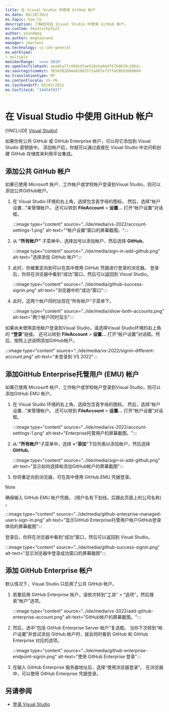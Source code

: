 ```yaml
---
title: 在 Visual Studio 中使用 GitHub 帐户
ms.date: 04/28/2022
ms.topic: how-to
description: 了解如何在 Visual Studio 中使用 GitHub 帐户。
ms.custom: devdivchpfy22
author: anandmeg
ms.author: meghaanand
manager: jmartens
ms.technology: vs-ide-general
ms.workload:
- multiple
monikerRange: '>=vs-2019'
ms.openlocfilehash: aaa65a77c4991dfae518e5e664f576d679c20b2c
ms.sourcegitcommit: 3034382894e610b55f3ad07e737fa59b91680869
ms.translationtype: MT
ms.contentlocale: zh-CN
ms.lasthandoff: 05/03/2022
ms.locfileid: "144547937"
---
```

# <a name="work-with-github-accounts-in-visual-studio"></a>在 Visual Studio 中使用 GitHub 帐户

 [!INCLUDE [Visual Studio](~/includes/applies-to-version/vs-windows-only.md)]

如果你有公共 GitHub 或 GitHub Enterprise 帐户，可以将它添加到 Visual Studio 密钥链中。 添加帐户后，你就可以通过直接在 Visual Studio 中访问和创建 GitHub 存储库来利用平台集成。

## <a name="adding-public-github-accounts"></a>添加公共 GitHub 帐户

如果已使用 Microsoft 帐户、工作帐户或学校帐户登录到Visual Studio，则可以添加公共GitHub帐户。

1. 在 Visual Studio 环境的右上角，选择包含首字母的图标。 然后，选择“帐户设置...”来管理帐户。 还可以转到 **FileAccount** >  **设置...** 打开“帐户设置”对话框。

    :::image type="content" source="../ide/media/vs-2022/account-settings-1.png" alt-text="“帐户设置”窗口的屏幕截图。":::

1. 从 **“所有帐户”** 子菜单中，选择加号以添加帐户，然后选择 **GitHub**。

    :::image type="content" source="../ide/media/sign-in-add-github.png" alt-text="选择添加 GitHub 帐户":::

1. 此时，你被重定向到可以在其中使用 GitHub 凭据进行登录的浏览器。 登录后，你将在浏览器中看到“成功”窗口，然后可以返回到 Visual Studio。

    :::image type="content" source="../ide/media/github-success-signin.png" alt-text="浏览器中的“成功”窗口":::

1. 此时，这两个帐户同时出现在“所有帐户”子菜单下。

    :::image type="content" source="../ide/media/show-both-accounts.png" alt-text="两个帐户同时显示":::

如果尚未使用其他帐户登录到Visual Studio，请选择Visual Studio环境的右上角的 **“登录**”链接。 还可以转到 **FileAccount** >  **设置...** 打开“帐户设置”对话框。然后，按照上述说明添加GitHub帐户。

:::image type="content" source="../ide/media/vs-2022/signin-different-account.png" alt-text="未登录到 VS 2022":::

## <a name="adding-github-enterprise-managed-user-emu-accounts"></a>添加GitHub Enterprise托管用户 (EMU) 帐户

如果已使用 Microsoft 帐户、工作帐户或学校帐户登录到Visual Studio，则可以添加GitHub EMU 帐户。

1. 在 Visual Studio 环境的右上角，选择包含首字母的图标。 然后，选择“帐户设置...”来管理帐户。 还可以转到 **FileAccount** >  **设置...** 打开“帐户设置”对话框。

    :::image type="content" source="../ide/media/vs-2022/account-settings-1.png" alt-text="Enterprise托管用户的屏幕截图。":::

1. 从 **“所有帐户**”子菜单中，选择 **+**“**添加**”下拉列表以添加帐户，然后选择 **GitHub**。

    :::image type="content" source="../ide/media/sign-in-add-github.png" alt-text="显示如何选择和添加GitHub帐户的屏幕截图":::

1. 你将重定向到浏览器，可在其中使用 GitHub EMU 凭据登录。

> [!NOTE]
> 确保输入 GitHub EMU 帐户凭据， (用户名有下划线，后跟此页面上的公司名称) 。

:::image type="content" source="../ide/media/github-enterprise-managed-users-sign-in.png" alt-text="显示GitHub Enterprise托管用户帐户GitHub登录体验的屏幕截图":::

登录后，你将在浏览器中看到“成功”窗口，然后可以返回到 Visual Studio。

:::image type="content" source="../ide/media/github-success-signin.png" alt-text="显示浏览器中登录成功窗口的屏幕截图":::

## <a name="adding-github-enterprise-accounts"></a>添加 GitHub Enterprise 帐户

默认情况下，Visual Studio 只启用了公共 GitHub 帐户。

1. 若要启用 GitHub Enterprise 帐户，请依次转到“工具” > “选项”，然后搜索“帐户”选项。

    :::image type="content" source="../ide/media/vs-2022/add-github-enterprise-account.png" alt-text="GitHub帐户的屏幕截图。":::

1. 然后，选中“包括 GitHub Enterprise Server 帐户”复选框。 当你下次转到“帐户设置”并尝试添加 GitHub 帐户时，就会同时看到 GitHub 和 GitHub Enterprise 对应的选项。

    :::image type="content" source="../ide/media/github-enterprise-endpoint-signin.png" alt-text="使用 GitHub Enterprise 登录":::

1. 在输入 GitHub Enterprise 服务器地址后，选择“使用浏览器登录”。 在浏览器中，可以使用 GitHub Enterprise 凭据登录。

## <a name="see-also"></a>另请参阅
- [登录 Visual Studio](signing-in-to-visual-studio.md)
